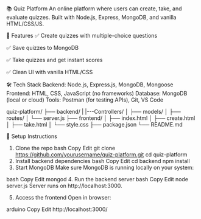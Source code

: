 📚 Quiz Platform
An online platform where users can create, take, and evaluate quizzes. Built with Node.js, Express, MongoDB, and vanilla HTML/CSS/JS.

🚀 Features
✅ Create quizzes with multiple-choice questions

✅ Save quizzes to MongoDB

✅ Take quizzes and get instant scores

✅ Clean UI with vanilla HTML/CSS

🛠️ Tech Stack
Backend: Node.js, Express.js, MongoDB, Mongoose
Frontend: HTML, CSS, JavaScript (no frameworks)
Database: MongoDB (local or cloud)
Tools: Postman (for testing APIs), Git, VS Code


quiz-platform/
├── backend/
|   |---Controllers/
│   ├── models/
│   ├── routes/
│   └── server.js
├── frontend/
│   ├── index.html
│   ├── create.html
│   ├── take.html
│   └── style.css
├── package.json
└── README.md


🔧 Setup Instructions
1. Clone the repo
bash
Copy
Edit
git clone https://github.com/yourusername/quiz-platform.git
cd quiz-platform
2. Install backend dependencies
bash
Copy
Edit
cd backend
npm install
3. Start MongoDB
Make sure MongoDB is running locally on your system:

bash
Copy
Edit
mongod
4. Run the backend server
bash
Copy
Edit
node server.js
Server runs on http://localhost:3000.

5. Access the frontend
Open in browser:

arduino
Copy
Edit
http://localhost:3000/
